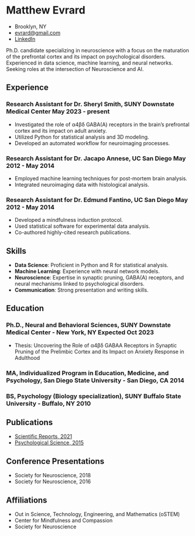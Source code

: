 # Matthew Evrard
- Brooklyn, NY
- evrard@gmail.com
- [LinkedIn](https://www.linkedin.com/in/matthew-evrard)

Ph.D. candidate specializing in neuroscience with a focus on the maturation of the prefrontal cortex and its impact on psychological disorders. Experienced in data science, machine learning, and neural networks. Seeking roles at the intersection of Neuroscience and AI.

## Experience

### <span>Research Assistant for Dr. Sheryl Smith, SUNY Downstate Medical Center</span> <span>May 2023 - present</span>
- Investigated the role of α4βδ GABA(A) receptors in the brain’s prefrontal cortex and its impact on adult anxiety.
- Utilized Python for statistical analysis and 3D modeling.
- Developed an automated workflow for neuroimaging processes.

### <span>Research Assistant for Dr. Jacapo Annese, UC San Diego</span> <span>May 2012 - May 2014</span>
- Employed machine learning techniques for post-mortem brain analysis.
- Integrated neuroimaging data with histological analysis.

### <span>Research Assistant for Dr. Edmund Fantino, UC San Diego</span> <span>May 2012 - May 2014</span>
- Developed a mindfulness induction protocol.
- Used statistical software for experimental data analysis.
- Co-authored highly-cited research publications.

## Skills

- **Data Science**: Proficient in Python and R for statistical analysis.
- **Machine Learning**: Experience with neural network models.
- **Neuroscience**: Expertise in synaptic pruning, GABA(A) receptors, and neural mechanisms linked to psychological disorders.
- **Communication**: Strong presentation and writing skills.

## Education

### <span>Ph.D., Neural and Behavioral Sciences, SUNY Downstate Medical Center - New York, NY</span> <span>Expected Oct 2023</span>
- Thesis: Uncovering the Role of α4βδ GABAA Receptors in Synaptic Pruning of the Prelimbic Cortex and its Impact on Anxiety Response in Adulthood

### <span>MA, Individualized Program in Education, Medicine, and Psychology, San Diego State University - San Diego, CA</span> <span>2014</span>

### <span>BS, Psychology (Biology specialization), SUNY Buffalo State University - Buffalo, NY</span> <span>2010</span>

## Publications
- [Scientific Reports, 2021](https://doi.org/10.1038/s41598-021-00520-2)
- [Psychological Science, 2015](https://doi.org/10.1177/0956797615597625)

## Conference Presentations
- Society for Neuroscience, 2018
- Society for Neuroscience, 2016

## Affiliations
- Out in Science, Technology, Engineering, and Mathematics (oSTEM)
- Center for Mindfulness and Compassion
- Society for Neuroscience
